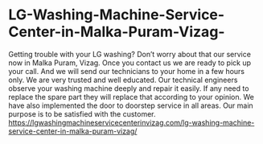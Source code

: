 # LG-Washing-Machine-Service-Center-in-Malka-Puram-Vizag-
Getting trouble with your LG washing? Don’t worry about that our service now in Malka Puram, Vizag. Once you contact us we are ready to pick up your call. And we will send our technicians to your home in a few hours only. We are very trusted and well educated. Our technical engineers observe your washing machine deeply and repair it easily. If any need to replace the spare part they will replace that according to your opinion. We have also implemented the door to doorstep service in all areas. Our main purpose is to be satisfied with the customer. https://lgwashingmachineservicecenterinvizag.com/lg-washing-machine-service-center-in-malka-puram-vizag/
